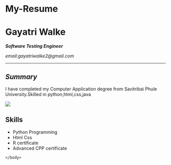 # My-Resume
<!DICTYPE html>
<html>
  <head><title>My Resume </title></head>
  <body>
    <h1> Gayatri Walke</h1>
      <p><i><b>Software Testing Engineer</b></i></p>
      <p><em>email:gayatriwalke2@gmail.com</em></p>
      <hr>
      <h2><i>Summary</i></h2>
      <p>I have completed my Computer Application degree from Savitribai Phule University.Skilled in python,html,css,java</p>
   <img src="https://media-exp1.licdn.com/dms/image/D5603AQHnBaYR4szpYQ/profile-displayphoto-shrink_400_400/0/1663690482228?e=1669248000&v=beta&t=NMO4bTx3pimPMB-Z_jmv7BMIufEsZ93CsBYLHvIRQFc" >
  
<h2><b1>Skills</b></h2>
<ul>
 <li>Python Programming</li>
 <li>Html Css</li>
 <li>R certificate</li>
 <li>Advanced CPP certificate</li>
 </ul>


    </body>
</html>

  
